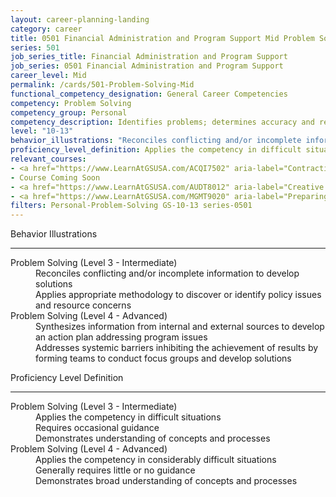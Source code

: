 ```yaml
---
layout: career-planning-landing
category: career
title: 0501 Financial Administration and Program Support Mid Problem Solving
series: 501
job_series_title: Financial Administration and Program Support
job_series: 0501 Financial Administration and Program Support
career_level: Mid
permalink: /cards/501-Problem-Solving-Mid
functional_competency_designation: General Career Competencies
competency: Problem Solving
competency_group: Personal
competency_description: Identifies problems; determines accuracy and relevance of information; uses sound judgment to generate and evaluate alternatives, and to make recommendations
level: "10-13"
behavior_illustrations: "Reconciles conflicting and/or incomplete information to develop solutions ? Applies appropriate methodology to discover or identify policy issues and resource concerns ? Synthesizes information from internal and external sources to develop an action plan addressing program issues ? Addresses systemic barriers inhibiting the achievement of results by forming teams to conduct focus groups and develop solutions"
proficiency_level_definition: Applies the competency in difficult situations ? Requires occasional guidance ? Demonstrates understanding of concepts and processes ? Applies the competency in considerably difficult situations ? Generally requires little or no guidance ? Demonstrates broad understanding of concepts and processes
relevant_courses: 
- <a href="https://www.LearnAtGSUSA.com/ACQI7502" aria-label="Contracting Basics for Administrative Personnel (ACQI7502) - https://www.LearnAtGSUSA.com/ACQI7502">Contracting Basics for Administrative Personnel (ACQI7502)</a>, GSU
- Course Coming Soon
- <a href="https://www.LearnAtGSUSA.com/AUDT8012" aria-label="Creative and Critical Thinking for Auditors (AUDT8012) - https://www.LearnAtGSUSA.com/AUDT8012">Creative and Critical Thinking for Auditors (AUDT8012)</a>, GSU
- <a href="https://www.LearnAtGSUSA.com/MGMT9020" aria-label="Preparing to Lead in the 21st Century (MGMT9020) - https://www.LearnAtGSUSA.com/MGMT9020">Preparing to Lead in the 21st Century (MGMT9020)</a>, GSU
filters: Personal-Problem-Solving GS-10-13 series-0501
---
```


<div class="desktop:grid-col-6 margin-y-3">
  <div class="border-top-2 bg-white padding-3 shadow-5 height-full members-hover border-1px button-border border-top-blue radius-lg">
    <p class="text-bold label-color font-size-21">Behavior Illustrations</p>
    <hr class="hr-green"/>
    <dl class="text-base card-content-color"><dt>Problem Solving (Level 3 - Intermediate)</dt><dd>Reconciles conflicting and/or incomplete information to develop solutions </dd><dd> Applies appropriate methodology to discover or identify policy issues and resource concerns</dd><dt>Problem Solving (Level 4 - Advanced)</dt><dd>Synthesizes information from internal and external sources to develop an action plan addressing program issues </dd><dd> Addresses systemic barriers inhibiting the achievement of results by forming teams to conduct focus groups and develop solutions</dd></dl>
  </div>
</div>
<div class="desktop:grid-col-6 margin-y-3">
  <div class="border-top-2 bg-white padding-3 shadow-5 height-full members-hover border-1px button-border border-top-blue radius-lg">
    <p class="text-bold label-color font-size-21">Proficiency Level Definition</p>
     <hr class="hr-green"/>
    <dl class="text-base card-content-color"><dt>Problem Solving (Level 3 - Intermediate)</dt><dd>Applies the competency in difficult situations </dd><dd> Requires occasional guidance </dd><dd> Demonstrates understanding of concepts and processes</dd><dt>Problem Solving (Level 4 - Advanced)</dt><dd>Applies the competency in considerably difficult situations </dd><dd> Generally requires little or no guidance </dd><dd> Demonstrates broad understanding of concepts and processes</dd></dl>
  </div>
</div>